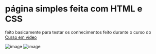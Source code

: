 <h1>página simples feita com HTML e CSS</h1>

feito basicamente para testar os conhecimentos feito durante o curso do <a href="https://www.cursoemvideo.com">Curso em vídeo</a>

![image](https://github.com/CauaYves/geforce/assets/108950428/e51734ed-9a64-4ac4-9b65-e565b5f1c63f)
![image](https://github.com/CauaYves/geforce/assets/108950428/1c1d1869-8e6d-4fa3-9d62-309587aeea46)
